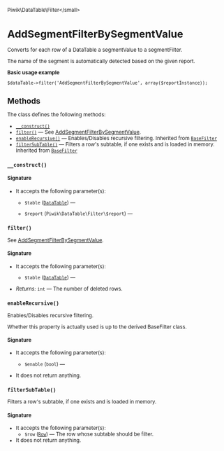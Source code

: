 <small>Piwik\DataTable\Filter\</small>

AddSegmentFilterBySegmentValue
==============================

Converts for each row of a DataTable a segmentValue to a segmentFilter.

The name of the segment
is automatically detected based on the given report.

**Basic usage example**

    $dataTable->filter('AddSegmentFilterBySegmentValue', array($reportInstance));

Methods
-------

The class defines the following methods:

- [`__construct()`](#__construct)
- [`filter()`](#filter) &mdash; See [AddSegmentFilterBySegmentValue](/api-reference/Piwik/DataTable/Filter/AddSegmentFilterBySegmentValue).
- [`enableRecursive()`](#enablerecursive) &mdash; Enables/Disables recursive filtering. Inherited from [`BaseFilter`](../../../Piwik/DataTable/BaseFilter.md)
- [`filterSubTable()`](#filtersubtable) &mdash; Filters a row's subtable, if one exists and is loaded in memory. Inherited from [`BaseFilter`](../../../Piwik/DataTable/BaseFilter.md)

<a name="__construct" id="__construct"></a>
<a name="__construct" id="__construct"></a>
### `__construct()`

#### Signature

-  It accepts the following parameter(s):
    - `$table` ([`DataTable`](../../../Piwik/DataTable.md)) &mdash;
      
    - `$report` (`Piwik\DataTable\Filter\$report`) &mdash;
      

<a name="filter" id="filter"></a>
<a name="filter" id="filter"></a>
### `filter()`

See [AddSegmentFilterBySegmentValue](/api-reference/Piwik/DataTable/Filter/AddSegmentFilterBySegmentValue).

#### Signature

-  It accepts the following parameter(s):
    - `$table` ([`DataTable`](../../../Piwik/DataTable.md)) &mdash;
      

- *Returns:*  `int` &mdash;
    The number of deleted rows.

<a name="enablerecursive" id="enablerecursive"></a>
<a name="enableRecursive" id="enableRecursive"></a>
### `enableRecursive()`

Enables/Disables recursive filtering.

Whether this property is actually used
is up to the derived BaseFilter class.

#### Signature

-  It accepts the following parameter(s):
    - `$enable` (`bool`) &mdash;
      
- It does not return anything.

<a name="filtersubtable" id="filtersubtable"></a>
<a name="filterSubTable" id="filterSubTable"></a>
### `filterSubTable()`

Filters a row's subtable, if one exists and is loaded in memory.

#### Signature

-  It accepts the following parameter(s):
    - `$row` ([`Row`](../../../Piwik/DataTable/Row.md)) &mdash;
       The row whose subtable should be filter.
- It does not return anything.

